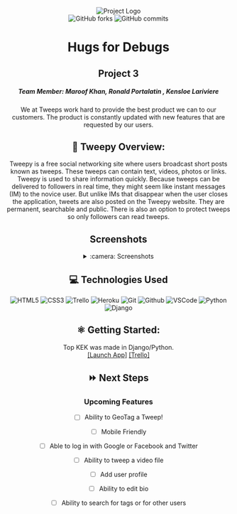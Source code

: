 <p align="center">
<img alt="Project Logo" src="https://i.ibb.co/RzQgCpR/tweepy.png">
<br>

<img alt="GitHub forks" src="https://img.shields.io/github/forks/coltonsaywhatt/Tweeper?style=social">
<img alt="GitHub commits" src="https://img.shields.io/github/last-commit/coltonsaywhatt/Tweeper">
</p>

<div align="center">
   <h1> Hugs for Debugs </h1>
   <h2> Project 3 </h2>

<h5>Team Member: Maroof Khan, Ronald Portalatin , Kensloe Lariviere </h5>
We at Tweeps work hard to provide the best product we can to our customers. The product is constantly updated with new features that are requested by our users.
   
## :eyes: Tweepy Overview:
   
Tweepy is a free social networking site where users broadcast short posts known as tweeps. These tweeps can contain text, videos, photos or links.
Tweepy is used to share information quickly. Because tweeps can be delivered to followers in real time, they might seem like instant messages (IM) to the novice user. But unlike IMs that disappear when the user closes the application, tweets are also posted on the Tweepy website. They are permanent, searchable and public. There is also an option to protect tweeps so only followers can read tweeps.


## Screenshots
<details>
<summary> :camera: Screenshots</summary>

  | Description | Screenshot |
  |------------ | ------------|
  | <h3 align="center">Login</h3> | <img src="https://i.ibb.co/JnGgNZh/Screen-Shot-2022-05-20-at-12-54-11-PM.png"/>
  | <h3 align="center">Signup</h3> | <img src="https://i.ibb.co/HV10q6B/Screen-Shot-2022-05-20-at-12-54-52-PM.png"/>
  | <h3 align="center">Landing Page</h3> | <img src="https://i.ibb.co/9ghMt5W/Screen-Shot-2022-05-20-at-12-58-11-PM.png"/>
  | <h3 align="center">Add Tweep</h3> | <img src="https://i.ibb.co/tJBbxW2/Screen-Shot-2022-05-20-at-12-58-25-PM.png"/>
  | <h3 align="center">Edit Tweep</h3> | <img src="https://i.ibb.co/BrPQz9N/Screen-Shot-2022-05-20-at-12-58-57-PM.png"/>
</details>

## :computer: Technologies Used

![HTML5](https://img.shields.io/badge/-HTML5-333?style=flat&logo=html5)
![CSS3](https://img.shields.io/badge/-CSS-333?style=flat&logo=css3)
![Trello](https://img.shields.io/badge/-Trello-333?style=flat&logo=trello)
![Heroku](https://img.shields.io/badge/-Heroku-333?style=flat&logo=heroku)
![Git](https://img.shields.io/badge/-Git-333?style=flat&logo=git)
![Github](https://img.shields.io/badge/-GitHub-333?style=flat&logo=github)
![VSCode](https://img.shields.io/badge/-VS_Code-333?style=flat&logo=visualstudio)
![Python](https://img.shields.io/badge/-Python-333?style=flat&logo=python)
![Django](https://img.shields.io/badge/-Django-333?style=flat&logo=django)

## :atom_symbol: Getting Started: 
Top KEK was made in Django/Python.
<br>
[[Launch App]](https://tweepyofficial.herokuapp.com/) 
[[Trello]](https://trello.com/b/eM3yXayv/tweepy)

## :fast_forward: Next Steps  

### Upcoming Features

- [ ] Ability to GeoTag a Tweep!

- [ ] Mobile Friendly

- [ ] Able to log in with Google or Facebook and Twitter

- [ ] Ability to tweep a video file

- [ ] Add user profile

- [ ] Ability to edit bio

- [ ] Ability to search for tags or for other users
  

